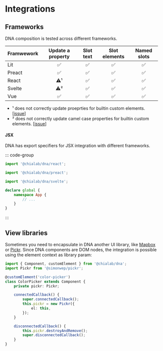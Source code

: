 # Integrations

## Frameworks

DNA composition is tested across different frameworks.

| Framwework | Update a property | Slot text | Slot elements | Named slots |
| ---------- | :---------------: | :-------: | :-----------: | :---------: |
| Lit        |        ✅         |    ✅     |      ✅       |      ✅      |
| Preact     |        ✅         |    ✅     |      ✅       |      ✅      |
| React      |        ⚠️¹        |    ✅     |      ✅       |      ✅      |
| Svelte     |        ⚠️²        |    ✅     |      ✅       |      ✅      |
| Vue        |        ✅         |    ✅     |      ✅       |      ✅      |


* ¹ does not correctly update proeprties for builtin custom elements. [[issue](https://github.com/facebook/react/issues/32135)]
* ² does not correctly update camel case properties for builtin custom elements. [[issue](https://github.com/sveltejs/svelte/issues/16591)]

#### JSX

DNA has export specifiers for JSX integration with different frameworks.

::: code-group

```ts [React (global.d.ts)]
import '@chialab/dna/react';
```

```ts [Preact (global.d.ts)]
import '@chialab/dna/preact';
```

```ts [Svelte (src/app.d.ts)]
import '@chialab/dna/svelte';

declare global {
	namespace App {
        // ...
    }
}
```

:::

## View libraries

Sometimes you need to encapsulate in DNA another UI library, like [Mapbox](https://github.com/mapbox/mapbox-gl-js) or [Pickr](https://github.com/Simonwep/pickr). Since DNA components are DOM nodes, the integration is possible using the element context as library param:

```ts
import { Component, customElement } from '@chialab/dna';
import Pickr from '@simonwep/pickr';

@customElement('color-picker')
class ColorPicker extends Component {
    private pickr: Pickr;

    connectedCallback() {
        super.connectedCallback();
        this.pickr = new Pickr({
            el: this,
        });
    }

    disconnectedCallback() {
        this.pickr.destroyAndRemove();
        super.disconnectedCallback();
    }
}
```
